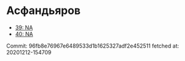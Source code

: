 # Асфандьяров
- [39: NA](39.md)
- [40: NA](40.md)

Commit: 96fb8e76967e6489533d1b1625327adf2e452511
 fetched at: 20201212-154709
